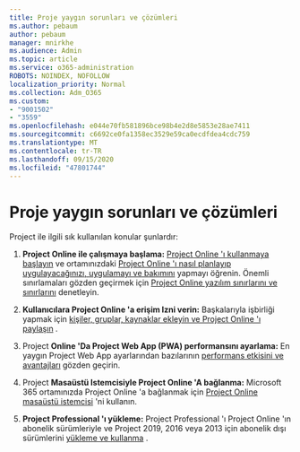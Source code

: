 ```yaml
---
title: Proje yaygın sorunları ve çözümleri
ms.author: pebaum
author: pebaum
manager: mnirkhe
ms.audience: Admin
ms.topic: article
ms.service: o365-administration
ROBOTS: NOINDEX, NOFOLLOW
localization_priority: Normal
ms.collection: Adm_O365
ms.custom:
- "9001502"
- "3559"
ms.openlocfilehash: e044e70fb581896bce98b4e2d8e5853e28ae7411
ms.sourcegitcommit: c6692ce0fa1358ec3529e59ca0ecdfdea4cdc759
ms.translationtype: MT
ms.contentlocale: tr-TR
ms.lasthandoff: 09/15/2020
ms.locfileid: "47801744"
---
```

# <a name="project-common-issues-and-resolutions"></a>Proje yaygın sorunları ve çözümleri

Project ile ilgili sık kullanılan konular şunlardır:

1. **Project Online ile çalışmaya başlama:**  [Project Online 'ı kullanmaya başlayın](https://docs.microsoft.com/ProjectOnline/get-started-with-project-online) ve ortamınızdaki [Project Online 'ı nasıl planlayıp uygulayacağınızı, uygulamayı ve bakımını](https://docs.microsoft.com/projectonline/project-online) yapmayı öğrenin. Önemli sınırlamaları gözden geçirmek için [Project Online yazılım sınırlarını ve sınırlarını](https://docs.microsoft.com/ProjectOnline/project-online-software-boundaries-and-limits) denetleyin.

2. **Kullanıcılara Project Online 'a erişim Izni verin:** Başkalarıyla işbirliği yapmak için [kişiler, gruplar, kaynaklar ekleyin ve Project Online 'ı paylaşın](https://docs.microsoft.com/projectonline/step-2-add-people-to-project-online) . 

3. Project **Online 'Da Project Web App (PWA) performansını ayarlama:** En yaygın Project Web App ayarlarından bazılarının [performans etkisini ve avantajları](https://docs.microsoft.com/projectonline/tune-project-online-performance) gözden geçirin.

4. Project **Masaüstü Istemcisiyle Project Online 'A bağlanma:** Microsoft 365 ortamınızda Project Online 'a bağlanmak için [Project Online masaüstü istemcisi](https://docs.microsoft.com/projectonline/connect-to-project-online-with-the-project-online-desktop-client) 'ni kullanın. 

5. **Project Professional 'ı yükleme:** Project Professional 'ı Project Online 'ın abonelik sürümleriyle ve Project 2019, 2016 veya 2013 için abonelik dışı sürümlerini [yükleme ve kullanma](https://support.office.com/article/install-project-7059249b-d9fe-4d61-ab96-5c5bf435f281) .
